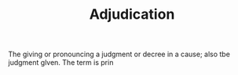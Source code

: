 ---
title: Adjudication
letter: A
permalink: "/definitions/adjudication.html"
body: The giving or pronouncing a judgment or decree in a cause; also tbe judgment
  glven. The term is prin
published_at: '2018-07-07'
source: Black's Law Dictionary
layout: post
---